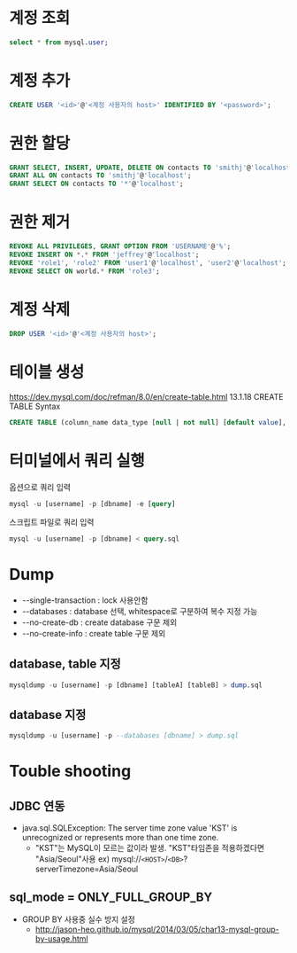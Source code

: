 <!-- TITLE: MySQL -->
<!-- SUBTITLE: MySQL, Database, RDBMS -->

# 계정 조회
```sql
select * from mysql.user;
```

# 계정 추가
```sql
CREATE USER '<id>'@'<계정 사용자의 host>' IDENTIFIED BY '<password>';
```

# 권한 할당
```sql
GRANT SELECT, INSERT, UPDATE, DELETE ON contacts TO 'smithj'@'localhost';
GRANT ALL ON contacts TO 'smithj'@'localhost';
GRANT SELECT ON contacts TO '*'@'localhost';
```

# 권한 제거
```sql
REVOKE ALL PRIVILEGES, GRANT OPTION FROM 'USERNAME'@'%';
REVOKE INSERT ON *.* FROM 'jeffrey'@'localhost';
REVOKE 'role1', 'role2' FROM 'user1'@'localhost', 'user2'@'localhost';
REVOKE SELECT ON world.* FROM 'role3';
```

# 계정 삭제
```sql
DROP USER '<id>'@'<계정 사용자의 host>';
```

# 테이블 생성
https://dev.mysql.com/doc/refman/8.0/en/create-table.html 13.1.18 CREATE TABLE Syntax
```sql
CREATE TABLE (column_name data_type [null | not null] [default value], ...)
```

# 터미널에서 쿼리 실행
옵션으로 쿼리 입력
```sql
mysql -u [username] -p [dbname] -e [query]
```

스크립트 파일로 쿼리 입력
```sql
mysql -u [username] -p [dbname] < query.sql
```

# Dump
* --single-transaction : lock 사용안함
* --databases : database 선택, whitespace로 구분하여 복수 지정 가능
* --no-create-db : create database 구문 제외
* --no-create-info : create table 구문 제외

## database, table 지정
```sql
mysqldump -u [username] -p [dbname] [tableA] [tableB] > dump.sql
```

## database 지정
```sql
mysqldump -u [username] -p --databases [dbname] > dump.sql
```
# Touble shooting
## JDBC 연동
* java.sql.SQLException: The server time zone value 'KST' is unrecognized or represents more than one time zone.
  * "KST"는 MySQL이 모르는 값이라 발생. "KST"타임존을 적용하겠다면 "Asia/Seoul"사용 ex) mysql://`<HOST>`/`<DB>`?serverTimezone=Asia/Seoul

## sql_mode = ONLY_FULL_GROUP_BY
* GROUP BY 사용중 실수 방지 설정
  * http://jason-heo.github.io/mysql/2014/03/05/char13-mysql-group-by-usage.html
